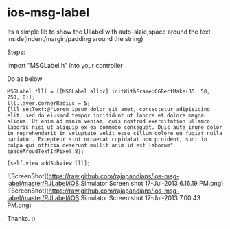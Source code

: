 ios-msg-label
=============

Its a simple lib to show the UIlabel with auto-sizie,space around the text inside(indent/margin/padding around the string)

Steps:

Import "MSGLabel.h" into your controller

Do as below

    
    MSGLabel *lll = [[MSGLabel alloc] initWithFrame:CGRectMake(35, 50, 250, 0)];
    lll.layer.cornerRadius = 5;
    [lll setText:@"Lorem ipsum dolor sit amet, consectetur adipisicing elit, sed do eiusmod tempor incididunt ut labore et dolore magna aliqua. Ut enim ad minim veniam, quis nostrud exercitation ullamco laboris nisi ut aliquip ex ea commodo consequat. Duis aute irure dolor in reprehenderit in voluptate velit esse cillum dolore eu fugiat nulla pariatur. Excepteur sint occaecat cupidatat non proident, sunt in culpa qui officia deserunt mollit anim id est laborum" spaceAroudTextInPixel:8];
    
    [self.view addSubview:lll];
    
![ScreenShot](https://raw.github.com/rajapandians/ios-msg-label/master/RJLabel/iOS Simulator Screen shot 17-Jul-2013 6.16.19 PM.png)
![ScreenShot](https://raw.github.com/rajapandians/ios-msg-label/master/RJLabel/iOS Simulator Screen shot 17-Jul-2013 7.00.43 PM.png)
     
Thanks. :)
